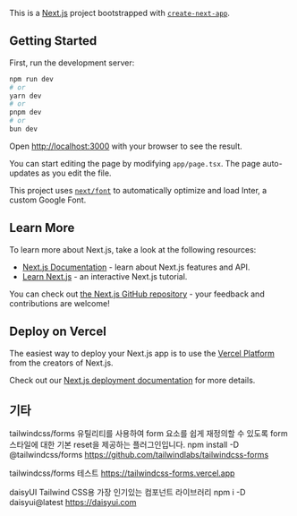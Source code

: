 This is a [Next.js](https://nextjs.org/) project bootstrapped with [`create-next-app`](https://github.com/vercel/next.js/tree/canary/packages/create-next-app).

## Getting Started

First, run the development server:

```bash
npm run dev
# or
yarn dev
# or
pnpm dev
# or
bun dev
```

Open [http://localhost:3000](http://localhost:3000) with your browser to see the result.

You can start editing the page by modifying `app/page.tsx`. The page auto-updates as you edit the file.

This project uses [`next/font`](https://nextjs.org/docs/basic-features/font-optimization) to automatically optimize and load Inter, a custom Google Font.

## Learn More

To learn more about Next.js, take a look at the following resources:

- [Next.js Documentation](https://nextjs.org/docs) - learn about Next.js features and API.
- [Learn Next.js](https://nextjs.org/learn) - an interactive Next.js tutorial.

You can check out [the Next.js GitHub repository](https://github.com/vercel/next.js/) - your feedback and contributions are welcome!

## Deploy on Vercel

The easiest way to deploy your Next.js app is to use the [Vercel Platform](https://vercel.com/new?utm_medium=default-template&filter=next.js&utm_source=create-next-app&utm_campaign=create-next-app-readme) from the creators of Next.js.

Check out our [Next.js deployment documentation](https://nextjs.org/docs/deployment) for more details.

## 기타
tailwindcss/forms
유틸리티를 사용하여 form 요소를 쉽게 재정의할 수 있도록 form 스타일에 대한 기본 reset을 제공하는 플러그인입니다.
npm install -D @tailwindcss/forms
https://github.com/tailwindlabs/tailwindcss-forms

tailwindcss/forms 테스트
https://tailwindcss-forms.vercel.app

daisyUI
Tailwind CSS용 가장 인기있는 컴포넌트 라이브러리
npm i -D daisyui@latest
https://daisyui.com
